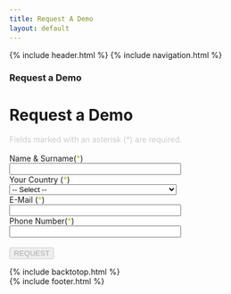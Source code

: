 ```yaml
---
title: Request A Demo
layout: default
---
```


{% include header.html %}
{% include navigation.html %}

<!-- MASTHEAD -->
<div class="wrap t3-masthead ">
	<div class="ja-masthead" style="background-image: url('images/titles/primeapps.jpg')">
        <div class="ja-masthead-detail">
	    	<h3 class="ja-masthead-title">Request a Demo</h3>
        </div>
    </div>	
</div>
<!-- //MASTHEAD -->
<div id="t3-mainbody" class="container t3-mainbody">
	<div class="row">
		<div id="t3-content" class="t3-content col-xs-12">
			<div class="page-header clearfix">
		        <h1 class="page-title">Request a Demo</h1>
        	</div>
            <div class="item-page clearfix">
                <article itemscope itemtype="http://schema.org/Article">
                    <meta itemprop="inLanguage" content="en-GB" />
                    <meta itemprop="url" content="/deepnetwork/request-a-demo" />
                    <meta itemscope itemprop="mainEntityOfPage" itemtype="http://schema.org/WebPage"  itemid="/deepnetwork/request-a-demo" />
                    <meta content="2019-10-11T13:51:38+00:00" itemprop="dateModified">
                    <meta content="2019-04-04T19:29:36+00:00" itemprop="datePublished">
                    <span itemprop="author" style="display: none;">
                        <span itemprop="name">Super User</span>
                        <span itemtype="https://schema.org/Organization" itemscope="" itemprop="publisher" style="display: none;">
                            <span itemtype="https://schema.org/ImageObject" itemscope="" itemprop="logo">
                                <img itemprop="url" alt="logo" src="templates/ja_company/images/logo.png">
                                <meta content="auto" itemprop="width">
                                <meta content="auto" itemprop="height">
                            </span>
                            <meta content="Super User" itemprop="name">
                        </span>
                    </span>
        		    <meta content="Request a Demo" itemprop="headline">
                    <section class="article-content clearfix" itemprop="articleBody">
                        <script src="https://www.google.com/recaptcha/api.js?onload=onloadCallback&amp;render=explicit&amp;hl=en" async defer></script>
                        <div class="centered">
                            <div style="color: #ccc">
                                Fields marked with an asterisk (*) are required.<br /><br />
                            </div>
                            <form id="demoRequestForm" name="demoRequestForm" enctype="multipart/form-data" class="form-horizontal"  >
                                <div class="inputmain">
                                    <div id="namesurname_basligi" class="formHeader">Name & Surname(<span style="color: #acc91e;">*</span>)</div>
                                    <div class="centered">
                                        <input type="text" style="width: 300px;" name="namesurname" id="namesurname" class="input-large" /><br />
                                    </div>
                                </div>	
                                <div class="inputmain">
                                    <div id="country_basligi" class="formHeader">Your Country (<span style="color: #acc91e;">*</span>)</div>
                                    <div class="centered">
                                        <select class="input-large" style="width: 300px;" name="country" id="country">
                                            <option value="Select" disabled="" selected="">-- Select --</option>
                                            <option value="United States" data-at="form-select-option">United States</option>
                                            <option value="United Kingdom" data-at="form-select-option">United Kingdom</option>
                                            <option value="Afghanistan" data-at="form-select-option">Afghanistan</option>
                                            <option value="Albania" data-at="form-select-option">Albania</option>
                                            <option value="Algeria" data-at="form-select-option">Algeria</option>
                                            <option value="American Samoa" data-at="form-select-option">American Samoa</option>
                                            <option value="Andorra" data-at="form-select-option">Andorra</option>
                                            <option value="Angola" data-at="form-select-option">Angola</option>
                                            <option value="Anguilla" data-at="form-select-option">Anguilla</option>
                                            <option value="Antarctica" data-at="form-select-option">Antarctica</option>
                                            <option value="Antigua and Barbuda" data-at="form-select-option">Antigua and Barbuda</option>
                                            <option value="Argentina" data-at="form-select-option">Argentina</option>
                                            <option value="Armenia" data-at="form-select-option">Armenia</option>
                                            <option value="Aruba" data-at="form-select-option">Aruba</option>
                                            <option value="Australia" data-at="form-select-option">Australia</option>
                                            <option value="Austria" data-at="form-select-option">Austria</option>
                                            <option value="Azerbaijan" data-at="form-select-option">Azerbaijan</option>
                                            <option value="Bahamas" data-at="form-select-option">Bahamas</option>
                                            <option value="Bahrain" data-at="form-select-option">Bahrain</option>
                                            <option value="Bangladesh" data-at="form-select-option">Bangladesh</option>
                                            <option value="Barbados" data-at="form-select-option">Barbados</option>
                                            <option value="Belarus" data-at="form-select-option">Belarus</option>
                                            <option value="Belgium" data-at="form-select-option">Belgium</option>
                                            <option value="Belize" data-at="form-select-option">Belize</option>
                                            <option value="Benin" data-at="form-select-option">Benin</option>
                                            <option value="Bermuda" data-at="form-select-option">Bermuda</option>
                                            <option value="Bhutan" data-at="form-select-option">Bhutan</option>
                                            <option value="Bolivia" data-at="form-select-option">Bolivia</option>
                                            <option value="Bosnia and Herzegovina" data-at="form-select-option">Bosnia and Herzegovina</option>
                                            <option value="Botswana" data-at="form-select-option">Botswana</option>
                                            <option value="Bouvet Island" data-at="form-select-option">Bouvet Island</option>
                                            <option value="Brazil" data-at="form-select-option">Brazil</option>
                                            <option value="British Indian Ocean Territory" data-at="form-select-option">British Indian Ocean Territory</option>
                                            <option value="Brunei Darussalam" data-at="form-select-option">Brunei Darussalam</option>
                                            <option value="Bulgaria" data-at="form-select-option">Bulgaria</option>
                                            <option value="Burkina Faso" data-at="form-select-option">Burkina Faso</option>
                                            <option value="Burundi" data-at="form-select-option">Burundi</option>
                                            <option value="Cambodia" data-at="form-select-option">Cambodia</option>
                                            <option value="Cameroon" data-at="form-select-option">Cameroon</option>
                                            <option value="Canada" data-at="form-select-option">Canada</option>
                                            <option value="Cape Verde" data-at="form-select-option">Cape Verde</option>
                                            <option value="Cayman Islands" data-at="form-select-option">Cayman Islands</option>
                                            <option value="Central African Republic" data-at="form-select-option">Central African Republic</option>
                                            <option value="Chad" data-at="form-select-option">Chad</option>
                                            <option value="Chile" data-at="form-select-option">Chile</option>
                                            <option value="China" data-at="form-select-option">China</option>
                                            <option value="Christmas Island" data-at="form-select-option">Christmas Island</option>
                                            <option value="Cocos (Keeling) Islands" data-at="form-select-option">Cocos (Keeling) Islands</option>
                                            <option value="Colombia" data-at="form-select-option">Colombia</option>
                                            <option value="Comoros" data-at="form-select-option">Comoros</option>
                                            <option value="Congo" data-at="form-select-option">Congo</option>
                                            <option value="Congo, The Democratic Republic of The" data-at="form-select-option">Congo, The Democratic Republic of The</option>
                                            <option value="Cook Islands" data-at="form-select-option">Cook Islands</option>
                                            <option value="Costa Rica" data-at="form-select-option">Costa Rica</option>
                                            <option value="Cote D&#x27;ivoire" data-at="form-select-option">Cote D&#x27;ivoire</option>
                                            <option value="Croatia" data-at="form-select-option">Croatia</option>
                                            <option value="Cuba" data-at="form-select-option">Cuba</option>
                                            <option value="Cyprus" data-at="form-select-option">Cyprus</option>
                                            <option value="Czech Republic" data-at="form-select-option">Czech Republic</option>
                                            <option value="Denmark" data-at="form-select-option">Denmark</option>
                                            <option value="Djibouti" data-at="form-select-option">Djibouti</option>
                                            <option value="Dominica" data-at="form-select-option">Dominica</option>
                                            <option value="Dominican Republic" data-at="form-select-option">Dominican Republic</option>
                                            <option value="Ecuador" data-at="form-select-option">Ecuador</option>
                                            <option value="Egypt" data-at="form-select-option">Egypt</option>
                                            <option value="El Salvador" data-at="form-select-option">El Salvador</option>
                                            <option value="Equatorial Guinea" data-at="form-select-option">Equatorial Guinea</option>
                                            <option value="Eritrea" data-at="form-select-option">Eritrea</option>
                                            <option value="Estonia" data-at="form-select-option">Estonia</option>
                                            <option value="Ethiopia" data-at="form-select-option">Ethiopia</option>
                                            <option value="Falkland Islands (Malvinas)" data-at="form-select-option">Falkland Islands (Malvinas)</option>
                                            <option value="Faroe Islands" data-at="form-select-option">Faroe Islands</option>
                                            <option value="Fiji" data-at="form-select-option">Fiji</option>
                                            <option value="Finland" data-at="form-select-option">Finland</option>
                                            <option value="France" data-at="form-select-option">France</option>
                                            <option value="French Guiana" data-at="form-select-option">French Guiana</option>
                                            <option value="French Polynesia" data-at="form-select-option">French Polynesia</option>
                                            <option value="French Southern Territories" data-at="form-select-option">French Southern Territories</option>
                                            <option value="Gabon" data-at="form-select-option">Gabon</option>
                                            <option value="Gambia" data-at="form-select-option">Gambia</option>
                                            <option value="Georgia" data-at="form-select-option">Georgia</option>
                                            <option value="Germany" data-at="form-select-option">Germany</option>
                                            <option value="Ghana" data-at="form-select-option">Ghana</option>
                                            <option value="Gibraltar" data-at="form-select-option">Gibraltar</option>
                                            <option value="Greece" data-at="form-select-option">Greece</option>
                                            <option value="Greenland" data-at="form-select-option">Greenland</option>
                                            <option value="Grenada" data-at="form-select-option">Grenada</option>
                                            <option value="Guadeloupe" data-at="form-select-option">Guadeloupe</option>
                                            <option value="Guam" data-at="form-select-option">Guam</option>
                                            <option value="Guatemala" data-at="form-select-option">Guatemala</option>
                                            <option value="Guinea" data-at="form-select-option">Guinea</option>
                                            <option value="Guinea-bissau" data-at="form-select-option">Guinea-bissau</option>
                                            <option value="Guyana" data-at="form-select-option">Guyana</option>
                                            <option value="Haiti" data-at="form-select-option">Haiti</option>
                                            <option value="Heard Island and Mcdonald Islands" data-at="form-select-option">Heard Island and Mcdonald Islands</option>
                                            <option value="Holy See (Vatican City State)" data-at="form-select-option">Holy See (Vatican City State)</option>
                                            <option value="Honduras" data-at="form-select-option">Honduras</option>
                                            <option value="Hong Kong" data-at="form-select-option">Hong Kong</option>
                                            <option value="Hungary" data-at="form-select-option">Hungary</option>
                                            <option value="Iceland" data-at="form-select-option">Iceland</option>
                                            <option value="India" data-at="form-select-option">India</option>
                                            <option value="Indonesia" data-at="form-select-option">Indonesia</option>
                                            <option value="Iran, Islamic Republic of" data-at="form-select-option">Iran, Islamic Republic of</option>
                                            <option value="Iraq" data-at="form-select-option">Iraq</option>
                                            <option value="Ireland" data-at="form-select-option">Ireland</option>
                                            <option value="Israel" data-at="form-select-option">Israel</option>
                                            <option value="Italy" data-at="form-select-option">Italy</option>
                                            <option value="Jamaica" data-at="form-select-option">Jamaica</option>
                                            <option value="Japan" data-at="form-select-option">Japan</option>
                                            <option value="Jordan" data-at="form-select-option">Jordan</option>
                                            <option value="Kazakhstan" data-at="form-select-option">Kazakhstan</option>
                                            <option value="Kenya" data-at="form-select-option">Kenya</option>
                                            <option value="Kiribati" data-at="form-select-option">Kiribati</option>
                                            <option value="Korea, Democratic People&#x27;s Republic of" data-at="form-select-option">Korea, Democratic People&#x27;s Republic of</option>
                                            <option value="Korea, Republic of" data-at="form-select-option">Korea, Republic of</option>
                                            <option value="Kuwait" data-at="form-select-option">Kuwait</option>
                                            <option value="Kyrgyzstan" data-at="form-select-option">Kyrgyzstan</option>
                                            <option value="Lao People&#x27;s Democratic Republic" data-at="form-select-option">Lao People&#x27;s Democratic Republic</option>
                                            <option value="Latvia" data-at="form-select-option">Latvia</option>
                                            <option value="Lebanon" data-at="form-select-option">Lebanon</option>
                                            <option value="Lesotho" data-at="form-select-option">Lesotho</option>
                                            <option value="Liberia" data-at="form-select-option">Liberia</option>
                                            <option value="Libyan Arab Jamahiriya" data-at="form-select-option">Libyan Arab Jamahiriya</option>
                                            <option value="Liechtenstein" data-at="form-select-option">Liechtenstein</option>
                                            <option value="Lithuania" data-at="form-select-option">Lithuania</option>
                                            <option value="Luxembourg" data-at="form-select-option">Luxembourg</option>
                                            <option value="Macao" data-at="form-select-option">Macao</option>
                                            <option value="Macedonia, The Former Yugoslav Republic of" data-at="form-select-option">Macedonia, The Former Yugoslav Republic of</option>
                                            <option value="Madagascar" data-at="form-select-option">Madagascar</option>
                                            <option value="Malawi" data-at="form-select-option">Malawi</option>
                                            <option value="Malaysia" data-at="form-select-option">Malaysia</option>
                                            <option value="Maldives" data-at="form-select-option">Maldives</option>
                                            <option value="Mali" data-at="form-select-option">Mali</option>
                                            <option value="Malta" data-at="form-select-option">Malta</option>
                                            <option value="Marshall Islands" data-at="form-select-option">Marshall Islands</option>
                                            <option value="Martinique" data-at="form-select-option">Martinique</option>
                                            <option value="Mauritania" data-at="form-select-option">Mauritania</option>
                                            <option value="Mauritius" data-at="form-select-option">Mauritius</option>
                                            <option value="Mayotte" data-at="form-select-option">Mayotte</option>
                                            <option value="Mexico" data-at="form-select-option">Mexico</option>
                                            <option value="Micronesia, Federated States of" data-at="form-select-option">Micronesia, Federated States of</option>
                                            <option value="Moldova, Republic of" data-at="form-select-option">Moldova, Republic of</option>
                                            <option value="Monaco" data-at="form-select-option">Monaco</option>
                                            <option value="Mongolia" data-at="form-select-option">Mongolia</option>
                                            <option value="Montenegro" data-at="form-select-option">Montenegro</option>
                                            <option value="Montserrat" data-at="form-select-option">Montserrat</option>
                                            <option value="Morocco" data-at="form-select-option">Morocco</option>
                                            <option value="Mozambique" data-at="form-select-option">Mozambique</option>
                                            <option value="Myanmar" data-at="form-select-option">Myanmar</option>
                                            <option value="Namibia" data-at="form-select-option">Namibia</option>
                                            <option value="Nauru" data-at="form-select-option">Nauru</option>
                                            <option value="Nepal" data-at="form-select-option">Nepal</option>
                                            <option value="Netherlands" data-at="form-select-option">Netherlands</option>
                                            <option value="Netherlands Antilles" data-at="form-select-option">Netherlands Antilles</option>
                                            <option value="New Caledonia" data-at="form-select-option">New Caledonia</option>
                                            <option value="New Zealand" data-at="form-select-option">New Zealand</option>
                                            <option value="Nicaragua" data-at="form-select-option">Nicaragua</option>
                                            <option value="Niger" data-at="form-select-option">Niger</option>
                                            <option value="Nigeria" data-at="form-select-option">Nigeria</option>
                                            <option value="Niue" data-at="form-select-option">Niue</option>
                                            <option value="Norfolk Island" data-at="form-select-option">Norfolk Island</option>
                                            <option value="Northern Mariana Islands" data-at="form-select-option">Northern Mariana Islands</option>
                                            <option value="Norway" data-at="form-select-option">Norway</option>
                                            <option value="Oman" data-at="form-select-option">Oman</option>
                                            <option value="Pakistan" data-at="form-select-option">Pakistan</option>
                                            <option value="Palau" data-at="form-select-option">Palau</option>
                                            <option value="Palestinian Territory, Occupied" data-at="form-select-option">Palestinian Territory, Occupied</option>
                                            <option value="Panama" data-at="form-select-option">Panama</option>
                                            <option value="Papua New Guinea" data-at="form-select-option">Papua New Guinea</option>
                                            <option value="Paraguay" data-at="form-select-option">Paraguay</option>
                                            <option value="Peru" data-at="form-select-option">Peru</option>
                                            <option value="Philippines" data-at="form-select-option">Philippines</option>
                                            <option value="Pitcairn" data-at="form-select-option">Pitcairn</option>
                                            <option value="Poland" data-at="form-select-option">Poland</option>
                                            <option value="Portugal" data-at="form-select-option">Portugal</option>
                                            <option value="Puerto Rico" data-at="form-select-option">Puerto Rico</option>
                                            <option value="Qatar" data-at="form-select-option">Qatar</option>
                                            <option value="Reunion" data-at="form-select-option">Reunion</option>
                                            <option value="Romania" data-at="form-select-option">Romania</option>
                                            <option value="Russian Federation" data-at="form-select-option">Russian Federation</option>
                                            <option value="Rwanda" data-at="form-select-option">Rwanda</option>
                                            <option value="Saint Helena" data-at="form-select-option">Saint Helena</option>
                                            <option value="Saint Kitts and Nevis" data-at="form-select-option">Saint Kitts and Nevis</option>
                                            <option value="Saint Lucia" data-at="form-select-option">Saint Lucia</option>
                                            <option value="Saint Pierre and Miquelon" data-at="form-select-option">Saint Pierre and Miquelon</option>
                                            <option value="Saint Vincent and The Grenadines" data-at="form-select-option">Saint Vincent and The Grenadines</option>
                                            <option value="Samoa" data-at="form-select-option">Samoa</option>
                                            <option value="San Marino" data-at="form-select-option">San Marino</option>
                                            <option value="Sao Tome and Principe" data-at="form-select-option">Sao Tome and Principe</option>
                                            <option value="Saudi Arabia" data-at="form-select-option">Saudi Arabia</option>
                                            <option value="Senegal" data-at="form-select-option">Senegal</option>
                                            <option value="Serbia" data-at="form-select-option">Serbia</option>
                                            <option value="Seychelles" data-at="form-select-option">Seychelles</option>
                                            <option value="Sierra Leone" data-at="form-select-option">Sierra Leone</option>
                                            <option value="Singapore" data-at="form-select-option">Singapore</option>
                                            <option value="Slovakia" data-at="form-select-option">Slovakia</option>
                                            <option value="Slovenia" data-at="form-select-option">Slovenia</option>
                                            <option value="Solomon Islands" data-at="form-select-option">Solomon Islands</option>
                                            <option value="Somalia" data-at="form-select-option">Somalia</option>
                                            <option value="South Africa" data-at="form-select-option">South Africa</option>
                                            <option value="South Georgia and The South Sandwich Islands" data-at="form-select-option">South Georgia and The South Sandwich Islands</option>
                                            <option value="Spain" data-at="form-select-option">Spain</option>
                                            <option value="Sri Lanka" data-at="form-select-option">Sri Lanka</option>
                                            <option value="Sudan" data-at="form-select-option">Sudan</option>
                                            <option value="Suriname" data-at="form-select-option">Suriname</option>
                                            <option value="Svalbard and Jan Mayen" data-at="form-select-option">Svalbard and Jan Mayen</option>
                                            <option value="Swaziland" data-at="form-select-option">Swaziland</option>
                                            <option value="Sweden" data-at="form-select-option">Sweden</option>
                                            <option value="Switzerland" data-at="form-select-option">Switzerland</option>
                                            <option value="Syrian Arab Republic" data-at="form-select-option">Syrian Arab Republic</option>
                                            <option value="Taiwan" data-at="form-select-option">Taiwan</option>
                                            <option value="Tajikistan" data-at="form-select-option">Tajikistan</option>
                                            <option value="Tanzania, United Republic of" data-at="form-select-option">Tanzania, United Republic of</option>
                                            <option value="Thailand" data-at="form-select-option">Thailand</option>
                                            <option value="Timor-leste" data-at="form-select-option">Timor-leste</option>
                                            <option value="Togo" data-at="form-select-option">Togo</option>
                                            <option value="Tokelau" data-at="form-select-option">Tokelau</option>
                                            <option value="Tonga" data-at="form-select-option">Tonga</option>
                                            <option value="Trinidad and Tobago" data-at="form-select-option">Trinidad and Tobago</option>
                                            <option value="Tunisia" data-at="form-select-option">Tunisia</option>
                                            <option value="Turkey" data-at="form-select-option">Turkey</option>
                                            <option value="Turkmenistan" data-at="form-select-option">Turkmenistan</option>
                                            <option value="Turks and Caicos Islands" data-at="form-select-option">Turks and Caicos Islands</option>
                                            <option value="Tuvalu" data-at="form-select-option">Tuvalu</option>
                                            <option value="Uganda" data-at="form-select-option">Uganda</option>
                                            <option value="Ukraine" data-at="form-select-option">Ukraine</option>
                                            <option value="United Arab Emirates" data-at="form-select-option">United Arab Emirates</option>
                                            <option value="United Kingdom" data-at="form-select-option">United Kingdom</option>
                                            <option value="United States" data-at="form-select-option">United States</option>
                                            <option value="United States Minor Outlying Islands" data-at="form-select-option">United States Minor Outlying Islands</option>
                                            <option value="Uruguay" data-at="form-select-option">Uruguay</option>
                                            <option value="Uzbekistan" data-at="form-select-option">Uzbekistan</option>
                                            <option value="Vanuatu" data-at="form-select-option">Vanuatu</option>
                                            <option value="Venezuela" data-at="form-select-option">Venezuela</option>
                                            <option value="Viet Nam" data-at="form-select-option">Viet Nam</option>
                                            <option value="Virgin Islands, British" data-at="form-select-option">Virgin Islands, British</option>
                                            <option value="Virgin Islands, U.S." data-at="form-select-option">Virgin Islands, U.S.</option>
                                            <option value="Wallis and Futuna" data-at="form-select-option">Wallis and Futuna</option>
                                            <option value="Western Sahara" data-at="form-select-option">Western Sahara</option>
                                            <option value="Yemen" data-at="form-select-option">Yemen</option>
                                            <option value="Zambia" data-at="form-select-option">Zambia</option>
                                            <option value="Zimbabwe" data-at="form-select-option">Zimbabwe</option>
                                        </select><br />
                                    </div>
                                </div>
                                <div class="inputmain">
                                    <div id="email_basligi" class="formHeader">E-Mail (<span style="color: #acc91e;">*</span>)</div>
                                    <div class="centered">
                                        <input type="text" style="width: 300px;" name="email" id="email" size="20" class="input-large" value="" /><br />
                                    </div>
                                </div>		
                                <div class="inputmain">
                                    <div id="telephone_basligi" class="formHeader">Phone Number(<span style="color: #acc91e;">*</span>)</div>
                                    <div class="centered">
                                        <input type="text" style="width: 300px;" name="telephone" id="telephone" class="input-large" /><br />
                                    </div>
                                </div>
                                <div class="inputmain">
                                    <div class="centered">
                                        <div class="centered" style="margin-top: 15px; display: inline-block;" id="recaptcha_html_element"></div>
                                    </div>
                                </div>
                                <div class="inputmain centered">
                                    <div class="formHeader"></div>
                                    <div class="centered">
                                        <input id="responsePost" type="hidden" name="responsePost" >
                                        <button type="button" disabled="disabled" id="submitbutton"  class="btn btn-info" onclick="return submitForm();">REQUEST</button>
                                    </div>
                                </div>
                            </form>
                        </div>
                    </section>
                </article>
            </div>
		</div>
	</div>
</div> 

{% include backtotop.html %}  
{% include footer.html %}

<script language="javascript">

    var verifyCallback = function(response) { 
   	    document.getElementById('submitbutton').disabled=false;
	    document.getElementById('responsePost').value=response; 
    };  

    var onloadCallback = function() { 
        grecaptcha.render('recaptcha_html_element', {'sitekey' : '6LcxzQwTAAAAAMsEBv4VaGTBENfEmDYhcgrYmeZC','callback' : verifyCallback});
    };
	
	function hepsiniKucult(str) {
		str = str.replace(/İ/g, "i");
		str = str.replace(/I/g, "ı");
		str = str.replace(/Ü/g, "ü");
		str = str.replace(/Ğ/g, "ğ");
		str = str.replace(/Ş/g, "ş");
		str = str.replace(/Ö/g, "ö");
		str = str.replace(/Ç/g, "ç");
		str = str.toLowerCase();
		return str;
	};	

	function hepsiniBuyut(str) {
		str = str.replace(/i/g, "İ");
		str = str.replace(/ı/g, "I");
		str = str.replace(/ü/g, "Ü");
		str = str.replace(/ğ/g, "Ğ");
		str = str.replace(/ş/g, "Ş");
		str = str.replace(/ö/g, "Ö");
		str = str.replace(/ç/g, "Ç");
		str = str.toUpperCase();
		return str;
	};	

	String.prototype.basiniBuyut = function() {
		str = hepsiniBuyut(this);	
		str = hepsiniKucult(str);
		str = str.replace(/(^([a-zA-Z_ğüşıöçĞÜŞİÖÇ\p{M}]))|([ -][a-zA-Z_ğüşıöçĞÜŞİÖÇ\p{M}])/g,
		function(s){
		  return hepsiniBuyut(s);
		});
		str = str.replace(/\.a/g, "\.A");
		str = str.replace(/\.b/g, "\.B");
		str = str.replace(/\.c/g, "#\.C");
		str = str.replace(/\.ç/g, "\.Ç");
		str = str.replace(/\.d/g, "\.D");
		str = str.replace(/\.e/g, "\.E");
		str = str.replace(/\.f/g, "\.F");
		str = str.replace(/\.g/g, "#\.G");
		str = str.replace(/\.ğ/g, "\.Ğ");
		str = str.replace(/\.h/g, "#\.H");
		str = str.replace(/\.ı/g, "\.I");
		str = str.replace(/\.i/g, "\.İ");
		str = str.replace(/\.j/g, "\.J");
		str = str.replace(/\.k/g, "\.K");
		str = str.replace(/\.l/g, "\.L");
		str = str.replace(/\.m/g, "#\.M");
		str = str.replace(/\.n/g, "\.N");
		str = str.replace(/\.o/g, "\.O");
		str = str.replace(/\.ö/g, "\.Ö");
		str = str.replace(/\.p/g, "\.P");
		str = str.replace(/\.r/g, "\.R");
		str = str.replace(/\.s/g, "\.S");
		str = str.replace(/\.ş/g, "\.Ş");
		str = str.replace(/\.t/g, "#\.T");
		str = str.replace(/\.u/g, "\.U");
		str = str.replace(/\.ü/g, "\.Ü");
		str = str.replace(/\.v/g, "\.V");
		str = str.replace(/\.w/g, "\.W");
		str = str.replace(/\.q/g, "\.Q");
		str = str.replace(/\.y/g, "\.Y");
		str = str.replace(/\.z/g, "#\.Z");
		return str;
	};

	function emailValid(emailvalue){
		var filter = /^(([^<>()[\]\\.,;:\s@\"]+(\.[^<>()[\]\\.,;:\s@\"]+)*)|(\".+\"))@((\[[0-9]{1,3}\.[0-9]{1,3}\.[0-9]{1,3}\.[0-9]{1,3}\])|(([a-zA-Z\-0-9]+\.)+[a-zA-Z]{2,}))$/;
		if (!filter.test(emailvalue)) {
			return false;
		}else{
			return true;
		}
	}

	function submitForm(){
		var form 					= document.demoRequestForm;
		var namesurname 			= form.namesurname;
		var country 				= form.country;
		var email 					= form.email;
		var telephone 				= form.telephone;

		var namesurname_basligi 	= document.getElementById("namesurname_basligi");
		var country_basligi			= document.getElementById("country_basligi");
		var email_basligi 			= document.getElementById("email_basligi");
		var telephone_basligi 		= document.getElementById("telephone_basligi");

		if (namesurname.value == "") {
			swal({
				title: "ATTENTION!",
				text: "Name & Surname field is required!",
				type: "warning",
				confirmButtonText: "OK",
				confirmButtonColor: "#2494b2"
			});
			namesurname.focus();
			namesurname_basligi.style.color = "#acc91e";
			return false;
		} else {
			namesurname_basligi.style.color = "#fff";
		}

		if (country.value == "Select") {
			swal({
				title: "ATTENTION!",
				text: "Country must be selected!",
				type: "warning",
				confirmButtonText: "OK",
				confirmButtonColor: "#2494b2"
			});
			country.focus();
			country_basligi.style.color = "#acc91e";
			return false;
		} else {
			country_basligi.style.color = "#fff";
		}	
		
		if (email.value == "") {
   			swal({
				title: "ATTENTION!",
				text: "E-Mail Address field is required!",
				type: "warning",
				confirmButtonText: "OK",
				confirmButtonColor: "#2494b2"
			});		
      	email.focus();
      	email_basligi.style.color = "#acc91e";
      	return false;
    	} else if (!emailValid(email.value)) {
    		swal({
				title: "ATTENTION!",
				text: "Please provide a valid email address!",
				type: "warning",
				confirmButtonText: "OK",
				confirmButtonColor: "#2494b2"
			});
      	email.focus();
      	email_basligi.style.color = "#acc91e";
      	return false;	  	
    	} else {
    		email_basligi.style.color = "#fff";
    	}

		if (telephone.value == "") {
			swal({
				title: "ATTENTION!",
				text: "Phone Number field is required!",
				type: "warning",
				confirmButtonText: "OK",
				confirmButtonColor: "#2494b2"
			});
			telephone.focus();
			telephone_basligi.style.color = "#acc91e";
			return false;
		} else {
			telephone_basligi.style.color = "#fff";
        }
        
        var to = 'info' + String.fromCharCode(64) + 'deepnetwork.com';
        var subject = encodeURI('Request A Demo');
        var body = 'name: ' + namesurname.value + '\n';
        body += 'email: ' + email.value + '\n';
        body += 'phone: ' + telephone.value + '\n';
        body += 'county: ' + country.value + '\n';
        body = encodeURI(body);
        window.open('mailto:' + to  + '?subject=' + subject + '&body=' + body);
        
    };
</script>